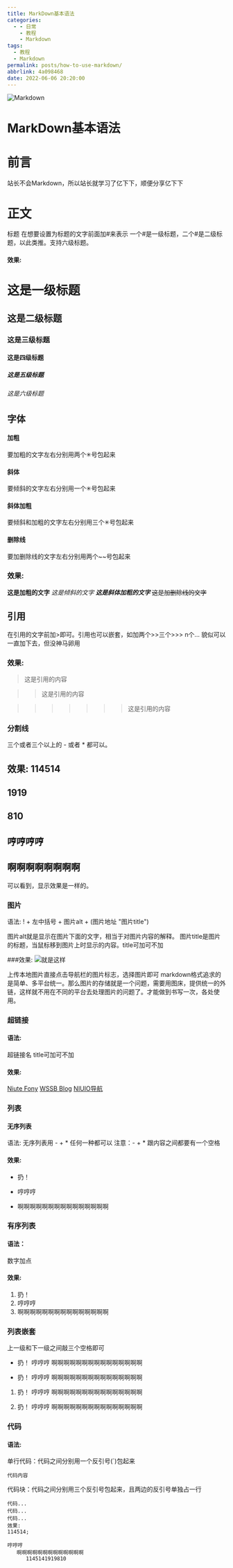 ```yaml
---
title: MarkDown基本语法
categories:
  - - 日常
    - 教程
    - Markdown
tags:
  - 教程
  - Markdown
permalink: posts/how-to-use-markdown/
abbrlink: 4a098468
date: 2022-06-06 20:20:00
---
```


![Markdown](https://img-niufuyu.vercel.app/Onedrive/markdown.jpg "Markdown")
<!-- more -->

# MarkDown基本语法
# 前言
站长不会Markdown，所以站长就学习了亿下下，顺便分享亿下下

# 正文
标题
在想要设置为标题的文字前面加#来表示
一个#是一级标题，二个#是二级标题，以此类推。支持六级标题。

#### 效果:

# 这是一级标题
## 这是二级标题
### 这是三级标题
#### 这是四级标题
##### 这是五级标题
###### 这是六级标题

## 字体

#### 加粗
要加粗的文字左右分别用两个✳号包起来
#### 斜体
要倾斜的文字左右分别用一个✳号包起来
#### 斜体加粗
要倾斜和加粗的文字左右分别用三个✳号包起来
#### 删除线
要加删除线的文字左右分别用两个~~号包起来

### 效果:
**这是加粗的文字**
*这是倾斜的文字*
***这是斜体加粗的文字***
~~这是加删除线的文字~~

## 引用
在引用的文字前加>即可。引用也可以嵌套，如加两个>>三个>>>
n个…
貌似可以一直加下去，但没神马卵用

### 效果:

>这是引用的内容

>>这是引用的内容

>>>>>>>这是引用的内容

### 分割线
三个或者三个以上的 - 或者 * 都可以。

效果:
114514
---
1919
---
810
---
哼哼哼哼
---
啊啊啊啊啊啊啊啊
---
可以看到，显示效果是一样的。

### 图片
语法:
! + 左中括号 + 图片alt + (图片地址 "图片title")

图片alt就是显示在图片下面的文字，相当于对图片内容的解释。
图片title是图片的标题，当鼠标移到图片上时显示的内容。title可加可不加

###效果:
![就是这样](https://pic.niufuyu.top/img/rnwtq.jpg "嗨嗨嗨")

上传本地图片直接点击导航栏的图片标志，选择图片即可
markdown格式追求的是简单、多平台统一。那么图片的存储就是一个问题，需要用图床，提供统一的外链，这样就不用在不同的平台去处理图片的问题了。才能做到书写一次，各处使用。

### 超链接
#### 语法:
超链接名
title可加可不加

#### 效果:
[Niute Fony](https://blogs.niufuyu.top/ "Niute Fony")
[WSSB Blog](https://blog.wssb.ml/ "WSSB Blog")
[NIUIO导航](https://dh.niufuyu.top/ "NIUIO导航")

### 列表
#### 无序列表
语法:
无序列表用 - + * 任何一种都可以
注意：- + * 跟内容之间都要有一个空格

#### 效果:
- 扔！
+ 哼哼哼
* 啊啊啊啊啊啊啊啊啊啊啊啊啊啊啊

### 有序列表
#### 语法：
数字加点
#### 效果:
1. 扔！
2. 哼哼哼
3. 啊啊啊啊啊啊啊啊啊啊啊啊啊啊啊

### 列表嵌套
上一级和下一级之间敲三个空格即可

- 扔！
      哼哼哼
      啊啊啊啊啊啊啊啊啊啊啊啊啊啊啊

+ 扔！
      哼哼哼
      啊啊啊啊啊啊啊啊啊啊啊啊啊啊啊

1. 扔！
         哼哼哼
         啊啊啊啊啊啊啊啊啊啊啊啊啊啊啊

1. 扔！
         哼哼哼
         啊啊啊啊啊啊啊啊啊啊啊啊啊啊啊

### 代码
#### 语法:
单行代码：代码之间分别用一个反引号(`)包起来

`代码内容`

代码块：代码之间分别用三个反引号包起来，且两边的反引号单独占一行
```
代码...
代码...
代码...
效果:
114514;
```
```
哼哼哼
   啊啊啊啊啊啊啊啊啊啊啊啊啊
      1145141919810
```
